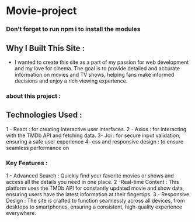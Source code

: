# Movie-project
### Don’t forget to run npm i to install the modules
## Why I Built This Site :
- I wanted to create this site as a part of my passion for web development and my love for cinema. The goal is to provide detailed and accurate information on movies and TV 		  shows, helping fans make informed decisions and enjoy a rich viewing experience.
### about this project :
## Technologies Used :
1 - React : for creating interactive user interfaces.
2 - Axios : for interacting with the TMDb API and fetching data.
3- Joi : for secure input validation, ensuring a safe user experience
4- css and responsive design : to ensure seamless performance on
### Key Features : 
1 - Advanced Search :  Quickly find your favorite movies or shows and access all the details you need in one place.
2 -Real-time Content : This platform uses the TMDb API for constantly updated movie and show data, ensuring users have the latest information at their fingertips.
3 - Responsive Design :  The site is crafted to function seamlessly across all devices, from desktops to smartphones, ensuring a consistent, high-quality experience everywhere.


